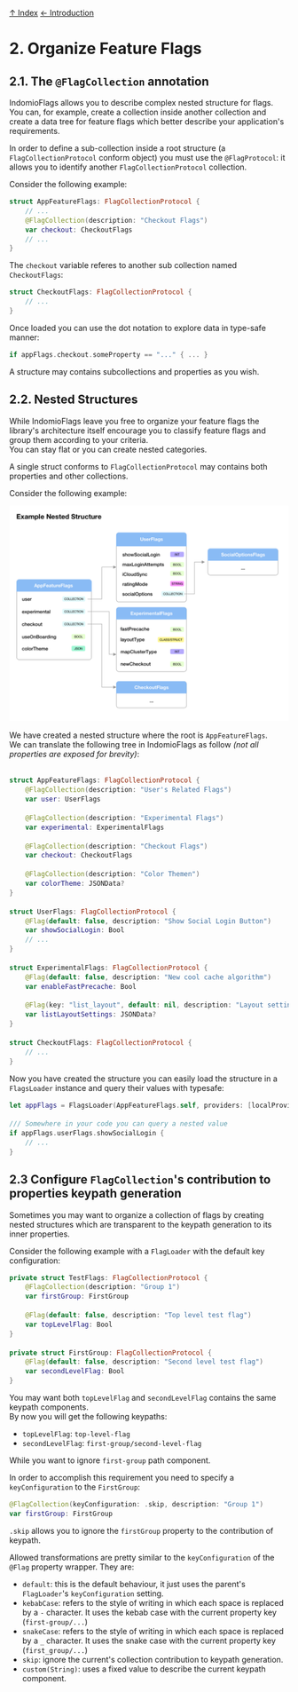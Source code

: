 [↑ Index](./../README.md)
[← Introduction](./../introduction.md)

# 2. Organize Feature Flags

<a name="#2.1"/>

## 2.1. The `@FlagCollection` annotation

IndomioFlags allows you to describe complex nested structure for flags. You can, for example, create a collection inside another collection and create a data tree for feature flags which better describe your application's requirements.

In order to define a sub-collection inside a root structure (a `FlagCollectionProtocol` conform object) you must use the `@FlagProtocol`: it allows you to identify another `FlagCollectionProtocol` collection.

Consider the following example:

```swift
struct AppFeatureFlags: FlagCollectionProtocol {
    // ...
    @FlagCollection(description: "Checkout Flags")
    var checkout: CheckoutFlags
    // ...
}
```

The `checkout` variable referes to another sub collection named `CheckoutFlags`:

```swift
struct CheckoutFlags: FlagCollectionProtocol {
    // ...
}
```

Once loaded you can use the dot notation to explore data in type-safe manner:

```swift
if appFlags.checkout.someProperty == "..." { ... }
```

A structure may contains subcollections and properties as you wish.

<a name="#2.2"/>

## 2.2. Nested Structures

While IndomioFlags leave you free to organize your feature flags the library's architecture itself encourage you to classify feature flags and group them according to your criteria.  
You can stay flat or you can create nested categories. 

A single struct conforms to `FlagCollectionProtocol` may contains both properties and other collections.

Consider the following example:

![](./assets/example_structure.png)

We have created a nested structure where the root is `AppFeatureFlags`.  
We can translate the following tree in IndomioFlags as follow *(not all properties are exposed for brevity)*:

```swift

struct AppFeatureFlags: FlagCollectionProtocol {
    @FlagCollection(description: "User's Related Flags")
    var user: UserFlags
    
    @FlagCollection(description: "Experimental Flags")
    var experimental: ExperimentalFlags

    @FlagCollection(description: "Checkout Flags")
    var checkout: CheckoutFlags

    @FlagCollection(description: "Color Themen")
    var colorTheme: JSONData?
}

struct UserFlags: FlagCollectionProtocol {
    @Flag(default: false, description: "Show Social Login Button")
    var showSocialLogin: Bool
    // ...
}

struct ExperimentalFlags: FlagCollectionProtocol {
    @Flag(default: false, description: "New cool cache algorithm")
    var enableFastPrecache: Bool
    
    @Flag(key: "list_layout", default: nil, description: "Layout settings (JSON)")
    var listLayoutSettings: JSONData?
}

struct CheckoutFlags: FlagCollectionProtocol {
    // ...
}
```

Now you have created the structure you can easily load the structure in a `FlagsLoader` instance and query their values with typesafe:

```swift
let appFlags = FlagsLoader(AppFeatureFlags.self, providers: [localProvider])

/// Somewhere in your code you can query a nested value
if appFlags.userFlags.showSocialLogin {
    // ...
}
```

<a name="#2.3"/>

## 2.3 Configure `FlagCollection`'s contribution to properties keypath generation

Sometimes you may want to organize a collection of flags by creating nested structures which are transparent to the keypath generation to its inner properties.

Consider the following example with a `FlagLoader` with the default key configuration:

```swift
private struct TestFlags: FlagCollectionProtocol {
    @FlagCollection(description: "Group 1")
    var firstGroup: FirstGroup

    @Flag(default: false, description: "Top level test flag")
    var topLevelFlag: Bool
}

private struct FirstGroup: FlagCollectionProtocol {
    @Flag(default: false, description: "Second level test flag")
    var secondLevelFlag: Bool
}
````

You may want both `topLevelFlag` and `secondLevelFlag` contains the same keypath components.  
By now you will get the following keypaths:
- `topLevelFlag`: `top-level-flag`
- `secondLevelFlag`: `first-group/second-level-flag`

While you want to ignore `first-group` path component.

In order to accomplish this requirement you need to specify a `keyConfiguration` to the `FirstGroup`:

```swift
@FlagCollection(keyConfiguration: .skip, description: "Group 1")
var firstGroup: FirstGroup
```

`.skip` allows you to ignore the `firstGroup` property to the contribution of keypath.

Allowed transformations are pretty similar to the `keyConfiguration` of the `@Flag` property wrapper. They are:

- `default`: this is the default behaviour, it just uses the parent's `FlagLoader`'s `keyConfiguration` setting.
- `kebabCase`:  refers to the style of writing in which each space is replaced by a `-` character. It uses the kebab case with the current property key (`first-group/...`)
- `snakeCase`: refers to the style of writing in which each space is replaced by a `_` character. It uses the snake case with the current property key (`first_group/...`)
- `skip`: ignore the current's collection contribution to keypath generation.
- `custom(String)`: uses a fixed value to describe the current keypath component.
